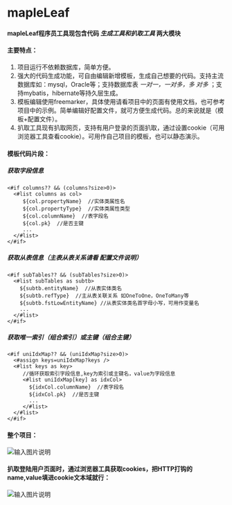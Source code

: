# mapleLeaf
#### mapleLeaf程序员工具现包含代码  _生成工具和扒取工具_  两大模块

#### 主要特点：

1. 项目运行不依赖数据库，简单方便。
2. 强大的代码生成功能，可自由编辑新增模板，生成自己想要的代码。支持主流数据库如：mysql，Oracle等；支持数据库表  _一对一，一对多，多
对多_ ；支持mybatis，hibernate等持久层生成。
3. 模板编辑使用freemarker，具体使用请看项目中的页面有使用文档，也可参考项目中的示例。简单编辑好配置文件，就可方便生成代码。总的来说就是（模板+配置文件）。
4. 扒取工具现有扒取网页，支持有用户登录的页面扒取，通过设置cookie（可用浏览器工具查看cookie）。可用作自己项目的模板，也可以静态演示。

#### 模板代码片段：

##### 获取字段信息
```
<#if columns?? && (columns?size>0)>
  <#list columns as col>
     ${col.propertyName}  //实体类属性名
     ${col.propertyType}  //实体类属性类型
     ${col.columnName}  //表字段名
     ${col.pk}  //是否主键
     ...
  </#list>
</#if>

```
##### 获取从表信息（主表从表关系请看 配置文件说明）
```
<#if subTables?? && (subTables?size>0)>
  <#list subTables as subtb>
    ${subtb.entityName}  //从表实体类名
    ${subtb.refType}  //主从表关联关系 如OneToOne，OneToMany等
    ${subtb.fstLowEntityName} //从表实体类名首字母小写，可用作变量名
    ...	    
  </#list>
</#if>

```
##### 获取唯一索引（组合索引）或主键（组合主键）
```
<#if uniIdxMap?? && (uniIdxMap?size>0)>
  <#assign keys=uniIdxMap?keys />
  <#list keys as key>
     //循环获取索引字段信息,key为索引或主键名，value为字段信息
     <#list uniIdxMap[key] as idxCol> 
       ${idxCol.columnName}  //表字段名
       ${idxCol.pk}  //是否主键
       ...
     </#list>
  </#list>
</#if>

```

#### 整个项目：

![输入图片说明](http://i2.bvimg.com/686411/a823965ebd1981aa.gif "在这里输入图片标题")

#### 扒取登陆用户页面时，通过浏览器工具获取cookies，把HTTP打钩的name,value填进cookie文本域就行：

![输入图片说明](https://gitee.com/uploads/images/2019/0506/193643_baffe7d2_1135865.gif "在这里输入图片标题")

